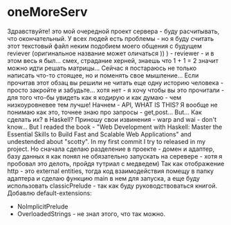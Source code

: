 # oneMoreServ
Здравствуйте! это мой очередной проект сервера - буду расчитывать, что окончательный. У всех людей есть проблемы - но я буду считать этот текстовый файл неким подобием моего общения с будущем reviever (оригинальное название может оличаться )) ) - reviewer - и в этом весь я был... смех, страдание херней, знаешь что 1 + 1 = 2 значит можно идти решать матрицы... Сейчас я постараюсь не только написать что-то стоящее, но и поменять свое мышление... Если прочитав этот обзац вы решили не читать еще одну историю человека - просто закройте и забудьте... хотя нет - я хочу чтобы вы это прочитали - для того что-бы увидеть как я кодирую и как думаю - чем низкоуровневее тем лучше!
Начнем -  API, WHAT IS THIS? Я вообще не понимаю как это, точнее знаю про запросы - get,post... But... Как сделать их? в Haskell?  Приношу свои извинения - warp and wai - don't know... But I readed the book - 
"Web Development with Haskell: Master the Essential Skills to Build Fast and Scalable Web Applications" and undestended about "scotty". In my first commit I try to released in my project.
Но сначала сделаю разделение в проекте - домен и адаптер, базу данных я как понял не обязательно запускать на серевере - хотя я пробовал это делоть, пройдя тутриал с медведем) 
Так как отображение http - это external entities, тогда код взаимодействия помещу в папку адаптера и сделаю функцию main в нем для запуска, а еще буду использовать classicPrelude - так как буду руководствоваться книгой. Добавлю default-extensions:
- NoImplicitPrelude
- OverloadedStrings - не знал этого, что так можно.
